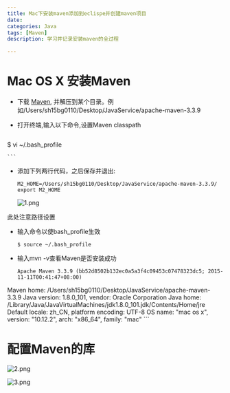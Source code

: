 ```yaml
---
title: Mac下安装maven添加到eclispe并创建maven项目
date:
categories: Java
tags: [Maven] 
description: 学习并记录安装maven的全过程

---
```




# Mac OS X 安装Maven

*  下载 [Maven](https://maven.apache.org/download.cgi), 并解压到某个目录。例如/Users/sh15bg0110/Desktop/JavaService/apache-maven-3.3.9
*  打开终端,输入以下命令,设置Maven classpath

	```
$ vi ~/.bash_profile

	```

* 添加下列两行代码，之后保存并退出:

	```
	M2_HOME=/Users/sh15bg0110/Desktop/JavaService/apache-maven-3.3.9/
	export M2_HOME
	```
	![1.png](http://upload-images.jianshu.io/upload_images/2082481-59e38f7368a1b4ba.png)

此处注意路径设置

* 输入命令以使bash_profile生效

	```
	$ source ~/.bash_profile
	```
	
* 输入mvn -v查看Maven是否安装成功

	```
	Apache Maven 3.3.9 (bb52d8502b132ec0a5a3f4c09453c07478323dc5; 2015-11-11T00:41:47+08:00)
Maven home: /Users/sh15bg0110/Desktop/JavaService/apache-maven-3.3.9
Java version: 1.8.0_101, vendor: Oracle Corporation
Java home: /Library/Java/JavaVirtualMachines/jdk1.8.0_101.jdk/Contents/Home/jre
Default locale: zh_CN, platform encoding: UTF-8
OS name: "mac os x", version: "10.12.2", arch: "x86_64", family: "mac"
	```
# 配置Maven的库
![2.png](http://upload-images.jianshu.io/upload_images/2082481-66204a1ecd52423a.png)

![3.png](http://upload-images.jianshu.io/upload_images/2082481-dc496c6b181ba50c.png)

